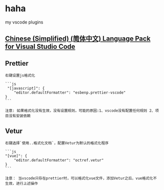 # haha

my vscode plugins

## [Chinese (Simplified) (简体中文) Language Pack for Visual Studio Code](https://marketplace.visualstudio.com/items?itemName=MS-CEINTL.vscode-language-pack-zh-hans)

## Prettier

    右键设置js格式化

    ```js
     "[javascript]": {
        "editor.defaultFormatter": "esbenp.prettier-vscode"
    }
    ```

    注意: 如果格式化没有生效，没有设置规则，可能的原因:1、vscode没有配置任何规则 2、项目没有安装依赖

## Vetur

    右键选择`使用..格式化文档`，配置Vetur为默认的格式化程序

    ```js
    "[vue]": {
        "editor.defaultFormatter": "octref.vetur"
    }
    ```

    注意： 当vscode只存在prettier时，可以格式化vue文件，添加Vetur之后，vue格式化不生效，进行上述操作
